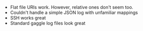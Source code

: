 * Flat file URIs work. However, relative ones don't seem too.
* Couldn't handle a simple JSON log with unfamiliar mappings
* SSH works great
* Standard gaggle log files look great
